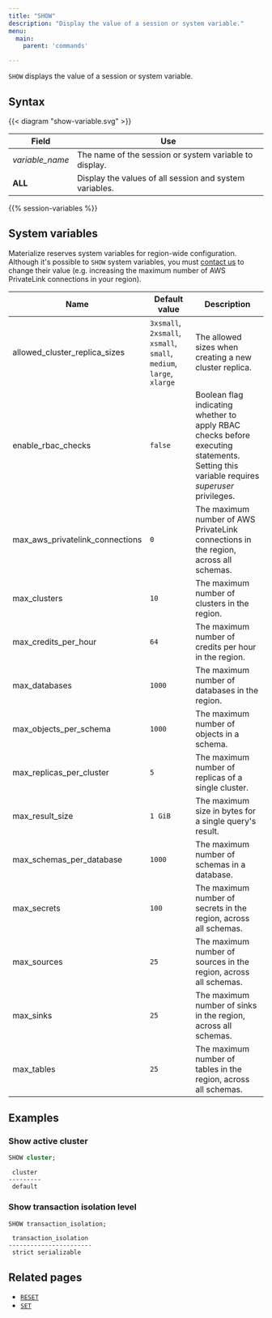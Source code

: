 ```yaml
---
title: "SHOW"
description: "Display the value of a session or system variable."
menu:
  main:
    parent: 'commands'

---
```


`SHOW` displays the value of a session or system variable.

## Syntax

{{< diagram "show-variable.svg" >}}

Field                  | Use
-----------------------|-----
_variable&lowbar;name_ | The name of the session or system variable to display.
**ALL**                | Display the values of all session and system variables.

{{% session-variables %}}

## System variables

Materialize reserves system variables for region-wide configuration. Although it's possible to `SHOW` system variables, you must [contact us](https://materialize.com/contact/) to change their value (e.g. increasing the maximum number of AWS PrivateLink connections in your region).

Name                                        | Default value                                                         | Description   |
--------------------------------------------|-----------------------------------------------------------------------|---------------|
allowed_cluster_replica_sizes               | `3xsmall`, `2xsmall`, `xsmall`, `small`, `medium`, `large`, `xlarge`  | The allowed sizes when creating a new cluster replica.
enable_rbac_checks                          | `false`                                                               | Boolean flag indicating whether to apply RBAC checks before executing statements. Setting this variable requires _superuser_ privileges.
max_aws_privatelink_connections             | `0`                                                                   | The maximum number of AWS PrivateLink connections in the region, across all schemas.
max_clusters                                | `10`                                                                  | The maximum number of clusters in the region.
max_credits_per_hour                        | `64`                                                                  | The maximum number of credits per hour in the region.
max_databases                               | `1000`                                                                | The maximum number of databases in the region.
max_objects_per_schema                      | `1000`                                                                | The maximum number of objects in a schema.
max_replicas_per_cluster                    | `5`                                                                   | The maximum number of replicas of a single cluster.
max_result_size                             | `1 GiB`                                                               | The maximum size in bytes for a single query's result.
max_schemas_per_database                    | `1000`                                                                | The maximum number of schemas in a database.
max_secrets                                 | `100`                                                                 | The maximum number of secrets in the region, across all schemas.
max_sources                                 | `25`                                                                  | The maximum number of sources in the region, across all schemas.
max_sinks                                   | `25`                                                                  | The maximum number of sinks in the region, across all schemas.
max_tables                                  | `25`                                                                  | The maximum number of tables in the region, across all schemas.

## Examples

### Show active cluster

```sql
SHOW cluster;
```
```
 cluster
---------
 default
```

### Show transaction isolation level

```sql
SHOW transaction_isolation;
```
```
 transaction_isolation
-----------------------
 strict serializable
```

## Related pages

- [`RESET`](../reset)
- [`SET`](../set)
